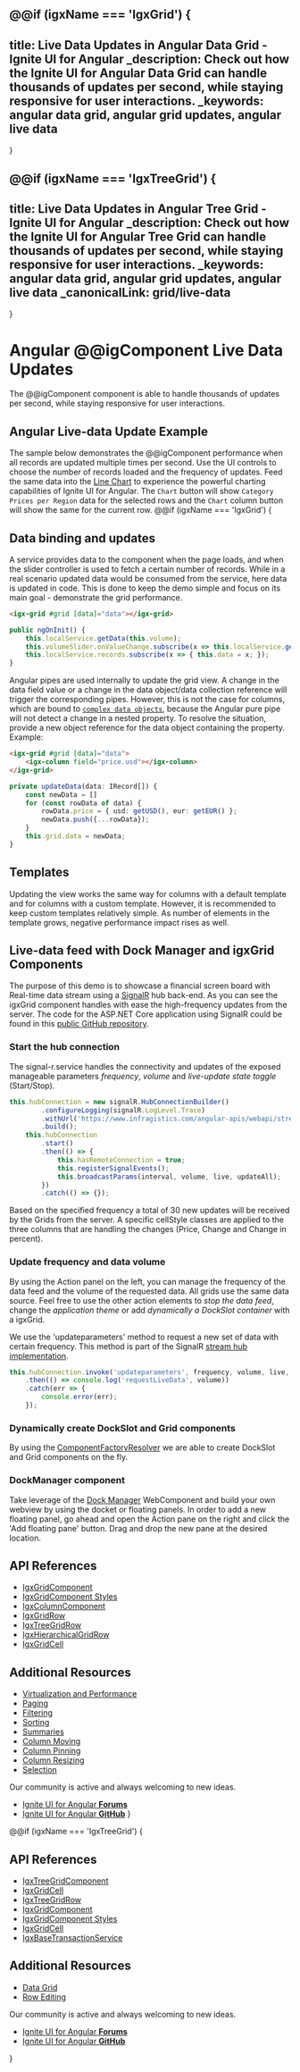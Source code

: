 @@if (igxName === 'IgxGrid') {
---
title: Live Data Updates in Angular Data Grid - Ignite UI for Angular
_description: Check out how the Ignite UI for Angular Data Grid can handle thousands of updates per second, while staying responsive for user interactions.
_keywords: angular data grid, angular grid updates, angular live data
---
}

@@if (igxName === 'IgxTreeGrid') {
---
title: Live Data Updates in Angular Tree Grid - Ignite UI for Angular
_description: Check out how the Ignite UI for Angular Tree Grid can handle thousands of updates per second, while staying responsive for user interactions.
_keywords: angular data grid, angular grid updates, angular live data
_canonicalLink: grid/live-data
---
}

# Angular @@igComponent Live Data Updates
The @@igComponent component is able to handle thousands of updates per second, while staying responsive for user interactions.

## Angular Live-data Update Example
The sample below demonstrates the @@igComponent performance when all records are updated multiple times per second. Use the UI controls to choose the number of records loaded and the frequency of updates.
Feed the same data into the [Line Chart](../charts/types/line-chart.md) to experience the powerful charting capabilities of Ignite UI for Angular. The `Chart` button will show `Category Prices per Region` data for the selected rows and the `Chart` column button will show the same for the current row.
@@if (igxName === 'IgxGrid') {

<code-view style="height:700px"
           data-demos-base-url="{environment:lobDemosBaseUrl}"
           iframe-src="{environment:lobDemosBaseUrl}/grid-finjs" alt="Angular Live-data Update Example">
</code-view>


## Data binding and updates
A service provides data to the component when the page loads, and when the slider controller is used to fetch a certain number of records. While in a real scenario updated data would be consumed from the service, here data is updated in code. This is done to keep the demo simple and focus on its main goal - demonstrate the grid performance.
```html
<igx-grid #grid [data]="data"></igx-grid>
```
```typescript
public ngOnInit() {
    this.localService.getData(this.volume);
    this.volumeSlider.onValueChange.subscribe(x => this.localService.getData(this.volume);
    this.localService.records.subscribe(x => { this.data = x; });
}
```

Angular pipes are used internally to update the grid view. A change in the data field value or a change in the data object/data collection reference will trigger the corresponding pipes. However, this is not the case for columns, which are bound to [`complex data objects`](grid.md#complex-data-binding), because the Angular pure pipe will not detect a change in a nested property. To resolve the situation, provide a new object reference for the data object containing the property. Example:

```html
<igx-grid #grid [data]="data">
    <igx-column field="price.usd"></igx-column>
</igx-grid>
```
```typescript
private updateData(data: IRecord[]) {
    const newData = []
    for (const rowData of data) {
        rowData.price = { usd: getUSD(), eur: getEUR() };
        newData.push({...rowData});
    }
    this.grid.data = newData;
}
```

## Templates
Updating the view works the same way for columns with a default template and for columns with a custom template. However, it is recommended to keep custom templates relatively simple. As number of elements in the template grows, negative performance impact rises as well.

## Live-data feed with Dock Manager and igxGrid Components

The purpose of this demo is to showcase a financial screen board with Real-time data stream using a [SignalR](https://dotnet.microsoft.com/apps/aspnet/signalr) hub back-end.
As you can see the igxGrid component handles with ease the high-frequency updates from the server. The code for the ASP.NET Core application using SignalR could be found in this [public GitHub repository](https://github.com/IgniteUI/finjs-web-api).

<code-view style="height:700px"
           data-demos-base-url="{environment:lobDemosBaseUrl}"
           iframe-src="{environment:lobDemosBaseUrl}/grid-finjs-dock-manager/grid-finjs-dock-manager" alt="Angular Live-data Update Example with a service">
</code-view>

### Start the hub connection

The signal-r.service handles the connectivity and updates of the exposed manageable parameters *frequency*, *volume* and *live-update state toggle* (Start/Stop).

```ts
this.hubConnection = new signalR.HubConnectionBuilder()
        .configureLogging(signalR.LogLevel.Trace)
        .withUrl('https://www.infragistics.com/angular-apis/webapi/streamHub')
        .build();
    this.hubConnection
        .start()
        .then(() => {
            this.hasRemoteConnection = true;
            this.registerSignalEvents();
            this.broadcastParams(interval, volume, live, updateAll);
        })
        .catch(() => {});
```

Based on the specified frequency a total of 30 new updates will be received by the Grids from the server. A specific cellStyle classes are applied to the three columns that are handling the changes (Price, Change and Change in percent).

### Update frequency and data volume

By using the Action panel on the left, you can manage the frequency of the data feed and the volume of the requested data. All grids use the same data source. Feel free to use the other action elements to *stop the data feed*, change the *application theme* or add *dynamically a DockSlot container* with a igxGrid.

We use the 'updateparameters' method to request a new set of data with certain frequency. This method is part of the SignalR [stream hub implementation](https://github.com/IgniteUI/finjs-web-api/blob/master/WebAPI/Models/StreamHub.cs#L18).

```ts
this.hubConnection.invoke('updateparameters', frequency, volume, live, updateAll)
    .then(() => console.log('requestLiveData', volume))
    .catch(err => {
        console.error(err);
    });
```

### Dynamically create DockSlot and Grid components

By using the [ComponentFactoryResolver](https://angular.io/api/core/ComponentFactoryResolver) we are able to create DockSlot and Grid components on the fly.

### DockManager component
Take leverage of the [Dock Manager](../dock-manager.md) WebComponent and build your own webview by using the docket or floating panels. In order to add a new floating panel, go ahead and open the Action pane on the right and click the 'Add floating pane' button. Drag and drop the new pane at the desired location.

## API References
* [IgxGridComponent]({environment:angularApiUrl}/classes/igxgridcomponent.html)
* [IgxGridComponent Styles]({environment:sassApiUrl}/#function-grid-theme)
* [IgxColumnComponent]({environment:angularApiUrl}/classes/igxcolumncomponent.html)
* [IgxGridRow]({environment:angularApiUrl}/classes/igxgridrow.html)
* [IgxTreeGridRow]({environment:angularApiUrl}/classes/igxtreegridrow.html)
* [IgxHierarchicalGridRow]({environment:angularApiUrl}/classes/igxhierarchicalgridrow.html)
* [IgxGridCell]({environment:angularApiUrl}/classes/igxgridcell.html)

## Additional Resources
<div class="divider--half"></div>

* [Virtualization and Performance](virtualization.md)
* [Paging](paging.md)
* [Filtering](filtering.md)
* [Sorting](sorting.md)
* [Summaries](summaries.md)
* [Column Moving](column-moving.md)
* [Column Pinning](column-pinning.md)
* [Column Resizing](column-resizing.md)
* [Selection](selection.md)

<div class="divider--half"></div>
Our community is active and always welcoming to new ideas.

* [Ignite UI for Angular **Forums**](https://www.infragistics.com/community/forums/f/ignite-ui-for-angular)
* [Ignite UI for Angular **GitHub**](https://github.com/IgniteUI/igniteui-angular)
}

@@if (igxName === 'IgxTreeGrid') {

<code-view style="height:700px"
           data-demos-base-url="{environment:lobDemosBaseUrl}"
           iframe-src="{environment:lobDemosBaseUrl}/treegrid-finjs" alt="Angular Live-data Update Example">
</code-view>


## API References

<div class="divider--half"></div>

* [IgxTreeGridComponent]({environment:angularApiUrl}/classes/igxtreegridcomponent.html)
* [IgxGridCell]({environment:angularApiUrl}/classes/igxgridcell.html)
* [IgxTreeGridRow]({environment:angularApiUrl}/classes/igxtreegridrow.html)
* [IgxGridComponent]({environment:angularApiUrl}/classes/igxgridcomponent.html)
* [IgxGridComponent Styles]({environment:sassApiUrl}/#function-grid-theme)
* [IgxGridCell]({environment:angularApiUrl}/classes/igxgridcell.html)
* [IgxBaseTransactionService]({environment:angularApiUrl}/classes/igxbasetransactionservice.html)


## Additional Resources

<div class="divider--half"></div>

* [Data Grid](../grid/grid.md)
* [Row Editing](row-editing.md)

<div class="divider--half"></div>
Our community is active and always welcoming to new ideas.

* [Ignite UI for Angular **Forums**](https://www.infragistics.com/community/forums/f/ignite-ui-for-angular)
* [Ignite UI for Angular **GitHub**](https://github.com/IgniteUI/igniteui-angular)

}